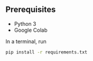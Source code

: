 ## Prerequisites

* Python 3
* Google Colab

In a terminal, run 
```sh
pip install -r requirements.txt
```
